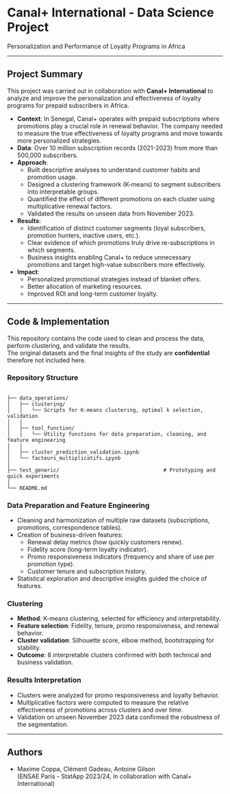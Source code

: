 # Canal+ International - Data Science Project
Personalization and Performance of Loyalty Programs in Africa

---

## Project Summary

This project was carried out in collaboration with **Canal+ International** to analyze and improve the personalization and effectiveness of loyalty programs for prepaid subscribers in Africa.

- **Context**: In Senegal, Canal+ operates with prepaid subscriptions where promotions play a crucial role in renewal behavior. The company needed to measure the true effectiveness of loyalty programs and move towards more personalized strategies.  
- **Data**: Over 10 million subscription records (2021-2023) from more than 500,000 subscribers.  
- **Approach**:
  - Built descriptive analyses to understand customer habits and promotion usage.
  - Designed a clustering framework (K-means) to segment subscribers into interpretable groups.
  - Quantified the effect of different promotions on each cluster using multiplicative renewal factors.
  - Validated the results on unseen data from November 2023.  
- **Results**:
  - Identification of distinct customer segments (loyal subscribers, promotion hunters, inactive users, etc.).
  - Clear evidence of which promotions truly drive re-subscriptions in which segments.
  - Business insights enabling Canal+ to reduce unnecessary promotions and target high-value subscribers more effectively.  
- **Impact**:
  - Personalized promotional strategies instead of blanket offers.
  - Better allocation of marketing resources.
  - Improved ROI and long-term customer loyalty.

---

## Code & Implementation

This repository contains the code used to clean and process the data, perform clustering, and validate the results.  
The original datasets and the final insights of the study are **confidential** therefore not included here.

### Repository Structure
```

├── data_operations/
│   ├── clustering/
│   │   └── Scripts for K-means clustering, optimal k selection, validation
│   │
│   ├── tool_function/
│   │   └── Utility functions for data preparation, cleaning, and feature engineering
│   │
│   ├── cluster_prediction_validation.ipynb   
│   └── facteurs_multiplicatifs.ipynb       
│
├── test_generic/                                  # Prototyping and quick experiments
│
└── README.md

```

### Data Preparation and Feature Engineering
- Cleaning and harmonization of multiple raw datasets (subscriptions, promotions, correspondence tables).
- Creation of business-driven features:
  - Renewal delay metrics (how quickly customers renew).
  - Fidelity score (long-term loyalty indicator).
  - Promo responsiveness indicators (frequency and share of use per promotion type).
  - Customer tenure and subscription history.
- Statistical exploration and descriptive insights guided the choice of features.

### Clustering
- **Method**: K-means clustering, selected for efficiency and interpretability.
- **Feature selection**: Fidelity, tenure, promo responsiveness, and renewal behavior.
- **Cluster validation**: Silhouette score, elbow method, bootstrapping for stability.
- **Outcome**: 8 interpretable clusters confirmed with both technical and business validation.

### Results Interpretation
- Clusters were analyzed for promo responsiveness and loyalty behavior.
- Multiplicative factors were computed to measure the relative effectiveness of promotions across clusters and over time.
- Validation on unseen November 2023 data confirmed the robustness of the segmentation.

---

## Authors
- Maxime Coppa, Clément Gadeau, Antoine Gilson  
(ENSAE Paris - StatApp 2023/24, in collaboration with Canal+ International)

